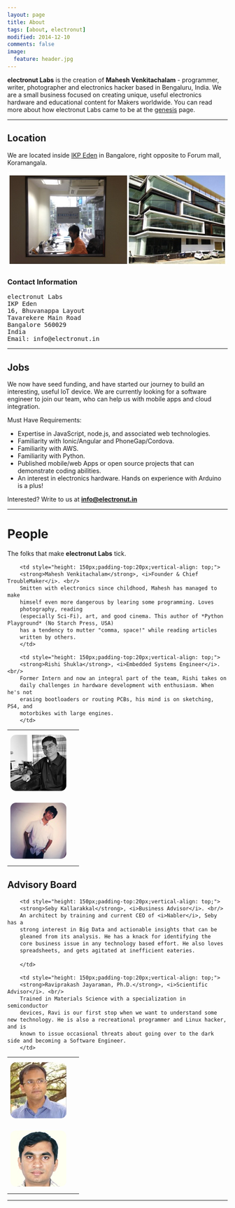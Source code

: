 ```yaml
---
layout: page
title: About
tags: [about, electronut]
modified: 2014-12-10
comments: false
image:
  feature: header.jpg
---
```


**electronut Labs** is the creation of **Mahesh Venkitachalam** -
  programmer, writer, photographer and electronics hacker based in
  Bengaluru, India. We are a small business focused on creating
  unique, useful electronics hardware and educational content for
  Makers worldwide. You can read more about how electronut Labs
  came to be at the [genesis][2] page.

<hr/>

## Location

We are located inside [IKP Eden][1] in Bangalore, right opposite to
Forum mall, Koramangala.

![electronut Labs](/images/2016/01/el-office.jpg)

### Contact Information

<pre>
electronut Labs
IKP Eden
16, Bhuvanappa Layout
Tavarekere Main Road
Bangalore 560029
India
Email: info@electronut.in
</pre>

<hr/>

## Jobs

We now have seed funding, and have started our journey to build an interesting, useful IoT device.
We are currently looking for a software engineer to join our team, who can help us with mobile apps and cloud integration.

Must Have Requirements:

- Expertise in JavaScript, node.js, and associated web technologies.
- Familiarity with Ionic/Angular and PhoneGap/Cordova.
- Familiarity with AWS.
- Familiarity with Python.
- Published mobile/web Apps or open source projects that can demonstrate coding abilities.
- An interest in electronics hardware. Hands on experience with Arduino is a plus!

Interested? Write to us at **info@electronut.in**

<hr/>

# People

The folks that make **electronut Labs** tick.

<!-- start table -->
<table>

<!-- row #1 -->
<tr>
        <td style="width: 150px; height: 150px;margin:auto;">
        <img src="/images/2016/01/mahesh-portrait.jpg" style = "border-radius: 10%;" />
        </td>

        <td style="height: 150px;padding-top:20px;vertical-align: top;">
        <strong>Mahesh Venkitachalam</strong>, <i>Founder & Chief TroubleMaker</i>. <br/>
        Smitten with electronics since childhood, Mahesh has managed to make
        himself even more dangerous by learing some programming. Loves
        photography, reading
        (especially Sci-Fi), art, and good cinema. This author of *Python Playground* (No Starch Press, USA)
        has a tendency to mutter "comma, space!" while reading articles
        written by others.
        </td>
</tr>

<!-- row #2 -->
<tr>
        <td style="width: 150px; height: 150px;margin:auto;">
        <img src="/images/2016/01/rishi-portrait.jpg" style = "border-radius: 10%;" />
        </td>

        <td style="height: 150px;padding-top:20px;vertical-align: top;">
        <strong>Rishi Shukla</strong>, <i>Embedded Systems Engineer</i>. <br/>
        Former Intern and now an integral part of the team, Rishi takes on 
        daily challenges in hardware development with enthusiasm. When he's not 
        erasing bootloaders or routing PCBs, his mind is on sketching, PS4, and 
        motorbikes with large engines.
        </td>
</tr>


</table>

## Advisory Board

<table>

<!-- row #1 -->
<tr>
        <td style="width: 150px; height: 150px;margin:auto;">
        <img src="/images/2016/01/seby-portrait.jpg" style = "border-radius: 10%;" />
        </td>

        <td style="height: 150px;padding-top:20px;vertical-align: top;">
        <strong>Seby Kallarakkal</strong>, <i>Business Advisor</i>. <br/>
        An architect by training and current CEO of <i>Nabler</i>, Seby has a
        strong interest in Big Data and actionable insights that can be
        gleaned from its analysis. He has a knack for identifying the
        core business issue in any technology based effort. He also loves
        spreadsheets, and gets agitated at inefficient eateries.

        </td>
</tr>

<!-- row #2 -->
<tr>
        <td style="width: 150px; height: 150px;margin:auto;">
        <img src="/images/2016/01/ravi-portrait.jpg" style = "border-radius: 10%;" />
        </td>

        <td style="height: 150px;padding-top:20px;vertical-align: top;">
        <strong>Raviprakash Jayaraman, Ph.D.</strong>, <i>Scientific Advisor</i>. <br/>
        Trained in Materials Science with a specialization in semiconductor
        devices, Ravi is our first stop when we want to understand some new technology. He is also a recreational programmer and Linux hacker, and is
        known to issue occasional threats about going over to the dark side and becoming a Software Engineer.
        </td>
</tr>


</table>

<hr/>

[1]: http://ikpeden.com/
[2]: http://electronut.in/genesis

